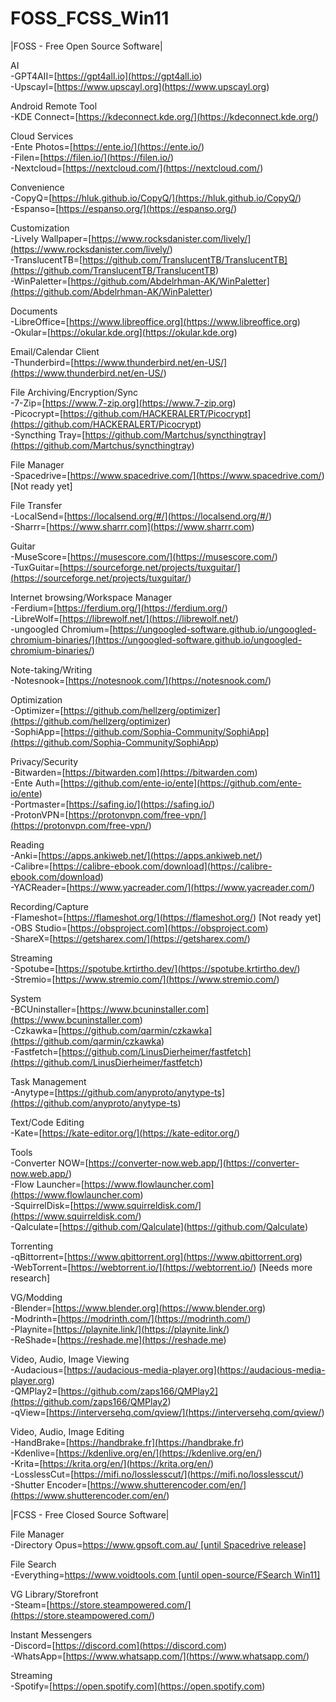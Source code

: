 # FOSS_FCSS_Win11

\|FOSS - Free Open Source Software\|  
  
AI  
\-GPT4AII=[https://gpt4all.io](<https://gpt4all.io>)  
\-Upscayl=[https://www.upscayl.org](<https://www.upscayl.org>)  
  
Android Remote Tool  
\-KDE Connect=[https://kdeconnect.kde.org/](<https://kdeconnect.kde.org/>)  
  
Cloud Services  
\-Ente Photos=[https://ente.io/](<https://ente.io/>)  
\-Filen=[https://filen.io/](<https://filen.io/>)  
\-Nextcloud=[https://nextcloud.com/](<https://nextcloud.com/>)  
  
Convenience  
\-CopyQ=[https://hluk.github.io/CopyQ/](<https://hluk.github.io/CopyQ/>)  
\-Espanso=[https://espanso.org/](<https://espanso.org/>)  
  
Customization  
\-Lively Wallpaper=[https://www.rocksdanister.com/lively/](<https://www.rocksdanister.com/lively/>)  
\-TranslucentTB=[https://github.com/TranslucentTB/TranslucentTB](<https://github.com/TranslucentTB/TranslucentTB>)  
\-WinPaletter=[https://github.com/Abdelrhman-AK/WinPaletter](<https://github.com/Abdelrhman-AK/WinPaletter>)  
  
Documents  
\-LibreOffice=[https://www.libreoffice.org](<https://www.libreoffice.org>)  
\-Okular=[https://okular.kde.org](<https://okular.kde.org>)  
  
Email/Calendar Client  
\-Thunderbird=[https://www.thunderbird.net/en-US/](<https://www.thunderbird.net/en-US/>)  
  
File Archiving/Encryption/Sync  
\-7-Zip=[https://www.7-zip.org](<https://www.7-zip.org>)  
\-Picocrypt=[https://github.com/HACKERALERT/Picocrypt](<https://github.com/HACKERALERT/Picocrypt>)  
\-Syncthing Tray=[https://github.com/Martchus/syncthingtray](<https://github.com/Martchus/syncthingtray>)  
  
File Manager  
\-Spacedrive=[https://www.spacedrive.com/](<https://www.spacedrive.com/>) [Not ready yet]  
  
File Transfer  
\-LocalSend=[https://localsend.org/#/](<https://localsend.org/#/>)  
\-Sharrr=[https://www.sharrr.com](<https://www.sharrr.com>)  
  
Guitar  
\-MuseScore=[https://musescore.com/](<https://musescore.com/>)  
\-TuxGuitar=[https://sourceforge.net/projects/tuxguitar/](<https://sourceforge.net/projects/tuxguitar/>)  
  
Internet browsing/Workspace Manager  
\-Ferdium=[https://ferdium.org/](<https://ferdium.org/>)  
\-LibreWolf=[https://librewolf.net/](<https://librewolf.net/>)  
\-ungoogled Chromium=[https://ungoogled-software.github.io/ungoogled-chromium-binaries/](<https://ungoogled-software.github.io/ungoogled-chromium-binaries/>)  
  
Note-taking/Writing  
\-Notesnook=[https://notesnook.com/](<https://notesnook.com/>)  
  
Optimization  
\-Optimizer=[https://github.com/hellzerg/optimizer](<https://github.com/hellzerg/optimizer>)  
\-SophiApp=[https://github.com/Sophia-Community/SophiApp](<https://github.com/Sophia-Community/SophiApp>)  
  
Privacy/Security  
\-Bitwarden=[https://bitwarden.com](<https://bitwarden.com>)  
\-Ente Auth=[https://github.com/ente-io/ente](<https://github.com/ente-io/ente>)  
\-Portmaster=[https://safing.io/](<https://safing.io/>)  
\-ProtonVPN=[https://protonvpn.com/free-vpn/](<https://protonvpn.com/free-vpn/>)  
  
Reading  
\-Anki=[https://apps.ankiweb.net/](<https://apps.ankiweb.net/>)  
\-Calibre=[https://calibre-ebook.com/download](<https://calibre-ebook.com/download>)  
\-YACReader=[https://www.yacreader.com/](<https://www.yacreader.com/>)  
  
Recording/Capture  
\-Flameshot=[https://flameshot.org/](<https://flameshot.org/>) [Not ready yet]  
\-OBS Studio=[https://obsproject.com](<https://obsproject.com>)  
\-ShareX=[https://getsharex.com/](<https://getsharex.com/>)  
  
Streaming  
\-Spotube=[https://spotube.krtirtho.dev/](<https://spotube.krtirtho.dev/>)  
\-Stremio=[https://www.stremio.com/](<https://www.stremio.com/>)  
  
System  
\-BCUninstaller=[https://www.bcuninstaller.com](<https://www.bcuninstaller.com>)  
\-Czkawka=[https://github.com/qarmin/czkawka](<https://github.com/qarmin/czkawka>)  
\-Fastfetch=[https://github.com/LinusDierheimer/fastfetch](<https://github.com/LinusDierheimer/fastfetch>)  
  
Task Management  
\-Anytype=[https://github.com/anyproto/anytype-ts](<https://github.com/anyproto/anytype-ts>)  
  
Text/Code Editing  
\-Kate=[https://kate-editor.org/](<https://kate-editor.org/>)  
  
Tools  
\-Converter NOW=[https://converter-now.web.app/](<https://converter-now.web.app/>)  
\-Flow Launcher=[https://www.flowlauncher.com](<https://www.flowlauncher.com>)  
\-SquirrelDisk=[https://www.squirreldisk.com/](<https://www.squirreldisk.com/>)  
\-Qalculate=[https://github.com/Qalculate](<https://github.com/Qalculate>)  
  
Torrenting  
\-qBittorrent=[https://www.qbittorrent.org](<https://www.qbittorrent.org>)  
\-WebTorrent=[https://webtorrent.io/](<https://webtorrent.io/>) [Needs more research]  
  
VG/Modding  
\-Blender=[https://www.blender.org](<https://www.blender.org>)  
\-Modrinth=[https://modrinth.com/](<https://modrinth.com/>)  
\-Playnite=[https://playnite.link/](<https://playnite.link/>)  
\-ReShade=[https://reshade.me](<https://reshade.me>)  
  
Video, Audio, Image Viewing  
\-Audacious=[https://audacious-media-player.org](<https://audacious-media-player.org>)  
\-QMPlay2=[https://github.com/zaps166/QMPlay2](<https://github.com/zaps166/QMPlay2>)  
\-qView=[https://interversehq.com/qview/](<https://interversehq.com/qview/>)  
  
Video, Audio, Image Editing  
\-HandBrake=[https://handbrake.fr](<https://handbrake.fr>)  
\-Kdenlive=[https://kdenlive.org/en/](<https://kdenlive.org/en/>)  
\-Krita=[https://krita.org/en/](<https://krita.org/en/>)  
\-LosslessCut=[https://mifi.no/losslesscut/](<https://mifi.no/losslesscut/>)  
\-Shutter Encoder=[https://www.shutterencoder.com/en/](<https://www.shutterencoder.com/en/>)  
  
\|FCSS - Free Closed Source Software\|  
  
File Manager  
\-Directory Opus=[https://www.gpsoft.com.au/ [until Spacedrive release]](<https://www.gpsoft.com.au/>)

File Search  
\-Everything=[https://www.voidtools.com [until open-source/FSearch Win11]](<https://www.voidtools.com>)

VG Library/Storefront  
\-Steam=[https://store.steampowered.com/](<https://store.steampowered.com/>)

Instant Messengers  
\-Discord=[https://discord.com](<https://discord.com>)  
\-WhatsApp=[https://www.whatsapp.com/](<https://www.whatsapp.com/>)

Streaming  
\-Spotify=[https://open.spotify.com](<https://open.spotify.com>)  
  


